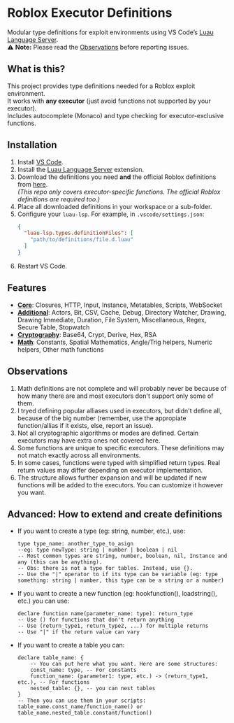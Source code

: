 # Roblox Executor Definitions
Modular type definitions for exploit environments using VS Code’s [Luau Language Server](https://marketplace.visualstudio.com/items?itemName=JohnnyMorganz.luau-lsp).  
⚠️ **Note:** Please read the [Observations](#observations) before reporting issues.

## What is this?
This project provides type definitions needed for a Roblox exploit environment.  
It works with **any executor** (just avoid functions not supported by your executor).  
Includes autocomplete (Monaco) and type checking for executor-exclusive functions.

## Installation
1. Install [VS Code](https://code.visualstudio.com/).  
2. Install the [Luau Language Server](https://marketplace.visualstudio.com/items?itemName=JohnnyMorganz.luau-lsp) extension.  
3. Download the definitions you need **and** the official Roblox definitions from [here](https://github.com/JohnnyMorganz/luau-lsp/blob/main/scripts/globalTypes.d.luau).  
   *(This repo only covers executor-specific functions. The official Roblox definitions are required too.)*  
4. Place all downloaded definitions in your workspace or a sub-folder.  
5. Configure your `luau-lsp`. For example, in `.vscode/settings.json`:  
   ```json
   {
     "luau-lsp.types.definitionFiles": [
       "path/to/definitions/file.d.luau"
     ]
   }

6) Restart VS Code.

## Features
- [**Core**](main.d.luau): Closures, HTTP, Input, Instance, Metatables, Scripts, WebSocket
- [**Additional**](secundary.d.luau): Actors, Bit, CSV, Cache, Debug, Directory Watcher, Drawing, Drawing Immediate, Duration, File System, Miscellaneous, Regex, Secure Table, Stopwatch
- [**Cryptography**](cryptography.d.luau): Base64, Crypt, Derive, Hex, RSA
- [**Math**](math.d.luau): Constants, Spatial Mathematics, Angle/Trig helpers, Numeric helpers, Other math functions

## Observations
1) Math definitions are not complete and will probably never be because of how many there are and most executors don't support only some of them.
2) I tryed defining popular alliases used in executors, but didn't define all, because of the big number (remember, use the appropiate function/allias if it exists, else, report an issue).
3) Not all cryptographic algorithms or modes are defined. Certain executors may have extra ones not covered here.
4) Some functions are unique to specific executors. These definitions may not match exactly across all environments.
5) In some cases, functions were typed with simplified return types. Real return values may differ depending on executor implementation.
6) The structure allows further expansion and will be updated if new functions will be added to the executors. You can customize it however you want.

## Advanced: How to extend and create definitions
- If you want to create a type (eg: string, number, etc.), use:
  ```luau
  type type_name: another_type_to_asign
  --eg: type newType: string | number | boolean | nil
  -- Most common types are string, number, boolean, nil, Instance and any (this can be anything).
  -- Obs: there is not a type for tables. Instead, use {}.
  -- Use the "|" operator to if its type can be variable (eg: type something: string | number, this type can be a string or a number)
  ```
- If you want to create a new function (eg: hookfunction(), loadstring(), etc.) you can use:
  ```luau
  declare function name(parameter_name: type): return_type
  -- Use () for functions that don't return anything
  -- Use (return_type1, return_type2, ...) for multiple returns
  -- Use "|" if the return value can vary
  ```
- If you want to create a table you can:
  ```luau
  declare table_name: {
      -- You can put here what you want. Here are some structures:
      const_name: type, -- For constants
      function_name: (parameter1: type, etc.) -> (return_type1, etc.), -- For functions
      nested_table: {}, -- you can nest tables
  }
  -- Then you can use them in your scripts: table_name.const_name/function_name() or table_name.nested_table.constant/function()
  ```
